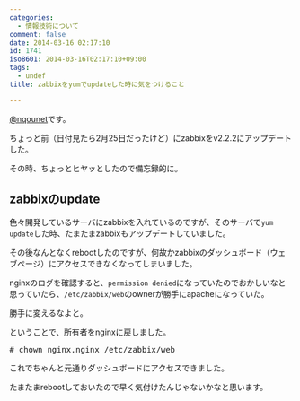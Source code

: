 ```yaml
---
categories:
  - 情報技術について
comment: false
date: 2014-03-16 02:17:10
id: 1741
iso8601: 2014-03-16T02:17:10+09:00
tags:
  - undef
title: zabbixをyumでupdateした時に気をつけること

---
```


<p><a href="https://twitter.com/nqounet">@nqounet</a>です。</p>

<p>ちょっと前（日付見たら2月25日だったけど）にzabbixをv2.2.2にアップデートした。</p>

<p>その時、ちょっとヒヤッとしたので備忘録的に。</p>



<h2>zabbixのupdate</h2>

<p>色々開発しているサーバにzabbixを入れているのですが、そのサーバで<code>yum update</code>した時、たまたまzabbixもアップデートしていました。</p>

<p>その後なんとなくrebootしたのですが、何故かzabbixのダッシュボード（ウェブページ）にアクセスできなくなってしまいました。</p>

<p>nginxのログを確認すると、<code>permission denied</code>になっていたのでおかしいなと思っていたら、<code>/etc/zabbix/web</code>のownerが勝手にapacheになっていた。</p>

<p>勝手に変えるなよと。</p>

<p>ということで、所有者をnginxに戻しました。</p>

<pre class="lang:bash">
# chown nginx.nginx /etc/zabbix/web
</pre>

<p>これでちゃんと元通りダッシュボードにアクセスできました。</p>

<p>たまたまrebootしておいたので早く気付けたんじゃないかなと思います。</p>
    	